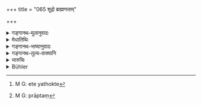 +++
title = "065 शूद्रो ब्राह्मणताम्"

+++

<details><summary>गङ्गानथ-मूलानुवादः</summary>

The Śūdra attains the position of the Brāhmaṇa and the Brāhmaṇa sinks to the position of the Śūdra; the same should be understood to be the case with the offspring of the Kṣatriya or of the vaiśya.—(65)
</details>

<details><summary>मेधातिथिः</summary>

**शूद्रो ब्राह्मणताम् एतीत्य्** उक्तो अर्थः । **ब्राह्मणश् चैति शूद्रताम्** । ब्राह्मणो ऽत्र पारशवो ब्राह्मणजातो विज्ञेयः । स चोक्तलक्षणशूद्रां यदि परिणयते तदापकर्षं जन्मनि प्राप्नोति । तृतीय इति व्याचक्षते । यथोक्ते[^१४६] युगपरिवर्ते उत्कर्षं प्राप्ता[^१४७] यथा संस्कारैः कर्मभिश् चाधिक्रियन्ते ॥ १०.६५ ॥


[^१४७]:
     M G: prāptaṃ


[^१४६]:
     M G: ete yathokte
</details>

<details><summary>गङ्गानथ-भाष्यानुवादः</summary>

That ‘the Śūdra attains the position of the Brāhmaṇa’ is what, has already been asserted above.

‘*The Brāhmaṇa sinks to the position of the Śūdra*’.—*The* ‘*Brāhmaṇa*’ meant here should be understood to be the Brāhmaṇa-born ‘*Pārāśatra*.’ If he marries a Śūdra girl of the nature described above, he sinks down to the lower level, in the third generation. This is how they explain this.

People who attain the higher caste, according to the principle here enunciated, become entitled to the sacraments and rites pertaining to that caste.—(65)
</details>

<details><summary>गङ्गानथ-तुल्य-वाक्यानि</summary>

**(verses 10.64-65)  
**

[\[See texts under
42.\]]

See Comparative notes for [Verse
10.64].
</details>

<details><summary>भारुचिः</summary>

यथा शूद्र एवम्

> **ब्राह्मणश् चैति शूद्रताम् ।**

पारशवाख्यः शूद्रपुरुषसंबन्धेन । एवं च शूद्रपुरुषाद् अपकर्षः । पारसववर्णस्य शूद्रत्वम् आ सप्तमाद् युगाद् विज्ञेयम् ।

> **क्षत्रियाज् जातम् एवं च विद्याद् वैश्यात् तथैव च  ॥ १०.६५ ॥**

शूद्रायाम् उत्कर्षापकर्षौ च **विद्यात्** । पञ्चमे युगपरिवर्तने । अत्रापि स्त्रीत उत्कर्षः पुरुषाद् अपकर्षः । वैश्याज् जातो ऽपि वर्णशूद्रायाम् एवम् उत्कर्षापकर्षाभ्यां तृतीये जन्मनि सामर्थ्याद् विज्ञेयः । अनेनैव न्यायेन ब्राह्मणजातो ऽपि वर्णक्xअत्रियस् तृतीये जन्मनि क्षत्रियसंबन्धेन क्षत्रियवर्णाद् विज्ञेयः । तथा च ब्राह्मणाद् वैश्यायां पञ्चमे जन्मन्य् उत्कर्षापकर्षौ सामर्थ्याद् विज्ञायेते । क्षत्रियेण च वैश्यायाम् अनन्तरायाम् एष एव न्यायः । यथा ब्राह्मणस्य क्xअत्रियायाम् इति । अशाब्दं चैतत् सामर्थ्यसिद्धं व्याख्येयम्, प्रथमश्लोकलिङ्गात् । अथ वा दृष्टा[र्थ् ऽयम् उपदेशः । यथा] ब्राह्मनवर्णो योनिदोषात् पारशवात्मना शूद्रसंबन्धेन निष्कृष्तमाणः शूद्रो भवत्य् आ सप्तमाद् युगात्, एवं पारशवो वर्णः स्त्र्याख्यः ब्राह्मण[योनिसंबन्धे] वर्तमानो ब्राह्मणवर्णो भवति । अस्य च ब्राह्मणसंस्कारः श्रौतस्मार्तकर्माधिकारश् च पूर्वस्मरणवद् युक्तः । अपरस् त्व् आह- स्रौतेष्व् अस्य कर्मस्व् अनधिकारः । तद् अयुक्तम्, समानशास्त्रत्वात् पूर्वोत्तरयोः । तथा चोक्तं पुरस्ताद् इति । एवम् इदं बीजप्राधान्यम् उपश्रुत्याह यदि शूद्रो ब्राःमणताम् एति बीजप्राधान्येन ब्राह्मणश् चैति शूद्रतां क्षेत्रप्राधान्येन । एवं च सति ॥ १०.६५ ॥
</details>

<details><summary>Bühler</summary>

065	(Thus) a Sudra attains the rank of a Brahmana, and (in a similar manner) a Brahmana sinks to the level of a Sudra; but know that it is the same with the offspring of a Kshatriya or of a Vaisya.
</details>
